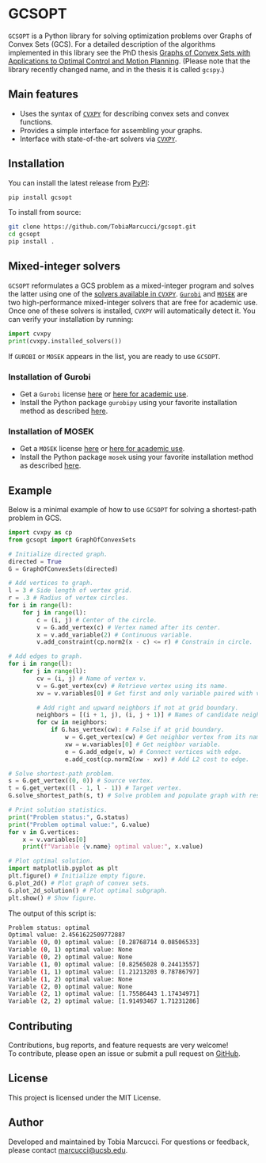 # GCSOPT

`GCSOPT` is a Python library for solving optimization problems over Graphs of Convex Sets (GCS).
For a detailed description of the algorithms implemented in this library see the PhD thesis [Graphs of Convex Sets with Applications to Optimal Control and Motion Planning](https://dspace.mit.edu/handle/1721.1/156598?show=full).
(Please note that the library recently changed name, and in the thesis it is called `gcspy`.)

## Main features

- Uses the syntax of [`CVXPY`](https://www.cvxpy.org) for describing convex sets and convex functions.
- Provides a simple interface for assembling your graphs.
- Interface with state-of-the-art solvers via [`CVXPY`](https://www.cvxpy.org/).

## Installation

You can install the latest release from [PyPI](https://pypi.org/project/gcsopt/):
```bash
pip install gcsopt
```

To install from source:
```bash
git clone https://github.com/TobiaMarcucci/gcsopt.git
cd gcsopt
pip install .
```

## Mixed-integer solvers

`GCSOPT` reformulates a GCS problem as a mixed-integer program and solves the latter using one of the [solvers available in `CVXPY`](https://www.cvxpy.org/tutorial/solvers/index.html).
[`Gurobi`](https://www.gurobi.com/) and [`MOSEK`](https://www.mosek.com/) are two high-performance mixed-integer solvers that are free for academic use.
Once one of these solvers is installed, `CVXPY` will automatically detect it.
You can verify your installation by running:

```python
import cvxpy
print(cvxpy.installed_solvers())
```
If `GUROBI` or `MOSEK` appears in the list, you are ready to use `GCSOPT`.

### Installation of Gurobi

- Get a `Gurobi` license [here](https://www.gurobi.com/lp/all/licensing/) or [here for academic use](https://www.gurobi.com/academia/academic-program-and-licenses).
- Install the Python package `gurobipy` using your favorite installation method as described [here](https://support.gurobi.com/hc/en-us/articles/360044290292-How-do-I-install-Gurobi-for-Python).

### Installation of MOSEK

- Get a `MOSEK` license [here](https://www.mosek.com/license/request/) or [here for academic use](https://www.mosek.com/products/academic-licenses/).
- Install the Python package `mosek` using your favorite installation method as described [here](https://docs.mosek.com/11.0/pythonapi/install-interface.html).

## Example
Below is a minimal example of how to use `GCSOPT` for solving a shortest-path problem in GCS.

```python
import cvxpy as cp
from gcsopt import GraphOfConvexSets

# Initialize directed graph.
directed = True
G = GraphOfConvexSets(directed)

# Add vertices to graph.
l = 3 # Side length of vertex grid.
r = .3 # Radius of vertex circles.
for i in range(l):
    for j in range(l):
        c = (i, j) # Center of the circle.
        v = G.add_vertex(c) # Vertex named after its center.
        x = v.add_variable(2) # Continuous variable.
        v.add_constraint(cp.norm2(x - c) <= r) # Constrain in circle.

# Add edges to graph.
for i in range(l):
    for j in range(l):
        cv = (i, j) # Name of vertex v.
        v = G.get_vertex(cv) # Retrieve vertex using its name.
        xv = v.variables[0] # Get first and only variable paired with vertex.

        # Add right and upward neighbors if not at grid boundary.
        neighbors = [(i + 1, j), (i, j + 1)] # Names of candidate neighbors.
        for cw in neighbors:
            if G.has_vertex(cw): # False if at grid boundary.
                w = G.get_vertex(cw) # Get neighbor vertex from its name.
                xw = w.variables[0] # Get neighbor variable.
                e = G.add_edge(v, w) # Connect vertices with edge.
                e.add_cost(cp.norm2(xw - xv)) # Add L2 cost to edge.

# Solve shortest-path problem.
s = G.get_vertex((0, 0)) # Source vertex.
t = G.get_vertex((l - 1, l - 1)) # Target vertex.
G.solve_shortest_path(s, t) # Solve problem and populate graph with result.

# Print solution statistics.
print("Problem status:", G.status)
print("Problem optimal value:", G.value)
for v in G.vertices:
    x = v.variables[0]
    print(f"Variable {v.name} optimal value:", x.value)

# Plot optimal solution.
import matplotlib.pyplot as plt
plt.figure() # Initialize empty figure.
G.plot_2d() # Plot graph of convex sets.
G.plot_2d_solution() # Plot optimal subgraph.
plt.show() # Show figure.
```

The output of this script is:
```bash
Problem status: optimal
Optimal value: 2.4561622509772887
Variable (0, 0) optimal value: [0.28768714 0.08506533]
Variable (0, 1) optimal value: None
Variable (0, 2) optimal value: None
Variable (1, 0) optimal value: [0.82565028 0.24413557]
Variable (1, 1) optimal value: [1.21213203 0.78786797]
Variable (1, 2) optimal value: None
Variable (2, 0) optimal value: None
Variable (2, 1) optimal value: [1.75586443 1.17434971]
Variable (2, 2) optimal value: [1.91493467 1.71231286]
```

## Contributing

Contributions, bug reports, and feature requests are very welcome!  
To contribute, please open an issue or submit a pull request on [GitHub](https://github.com/TobiaMarcucci/gcsopt).

## License

This project is licensed under the MIT License.

## Author

Developed and maintained by Tobia Marcucci.
For questions or feedback, please contact [marcucci@ucsb.edu](mailto:marcucci@ucsb.edu).